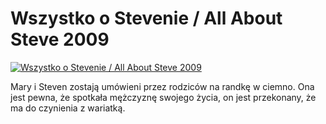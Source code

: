 Wszystko o Stevenie / All About Steve 2009 
=============
[![Wszystko o Stevenie / All About Steve 2009 ](http://vidos.pl/images/player.gif)](http://vidos.pl/wszystko-o-stevenie-all-about-steve-2009)

 Mary i Steven zostają umówieni przez rodziców na randkę w ciemno. Ona jest pewna, że spotkała mężczyznę swojego życia, on jest przekonany, że ma do czynienia z wariatką.
